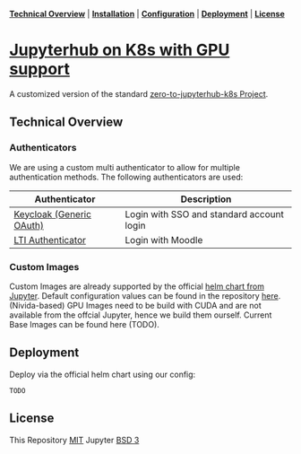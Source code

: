 **[Technical Overview](#technical-overview)** |
**[Installation](#installation)** |
**[Configuration](#configuration)** |
**[Deployment](#deployment)** |
**[License](#license-mit)**

# [Jupyterhub on K8s with GPU support](https://github.com/fhswf/jupyterhub)
<!---
[![Docker Image CI](https://github.com/fhswf/jupyterhub/actions/workflows/docker-image-ci.yml/badge.svg?branch=main)](https://github.com/fhswf/jupyterhub/actions/workflows/docker-image-ci.yml)
[![GitHub](https://img.shields.io/badge/issue_tracking-github-blue?logo=github)](https://github.com/fhswf/jupyterhub/issues)
[![GitHub Tags](https://img.shields.io/github/v/tag/fhswf/jupyterhub?style=plastic)](https://github.com/fhswf/jupyterhub/tags)
[![License: MIT](https://img.shields.io/badge/License-MIT-yellow.svg)](https://opensource.org/licenses/MIT) 
-->
A customized version of the standard [zero-to-jupyterhub-k8s Project](https://github.com/jupyterhub/zero-to-jupyterhub-k8s).

## Technical Overview
### Authenticators
We are using a custom multi authenticator to allow for multiple authentication methods. The following authenticators are used:

| Authenticator | Description |
| - | - |
| [Keycloak (Generic OAuth)](https://github.com/jupyterhub/oauthenticator/blob/main/oauthenticator/generic.py) | Login with SSO and standard account login |
| [LTI Authenticator](https://github.com/jupyterhub/ltiauthenticator) | Login with Moodle |

### Custom Images
Custom Images are already supported by the official [helm chart from Jupyter](https://hub.jupyter.org/helm-chart/).
Default configuration values can be found in the repository [here](https://github.com/jupyterhub/zero-to-jupyterhub-k8s/tree/main/jupyterhub).
(Nivida-based) GPU Images need to be build with CUDA and are not available from the offcial Jupyter, hence we build them ourself.
Current Base Images can be found here (TODO).

## Deployment
Deploy via the official helm chart using our config:
```
TODO
```

## License
This Repository [MIT](https://github.com/fhswf/Jupyterhub-K8s/blob/main/LICENSE)
Jupyter [BSD 3](https://github.com/jupyter/jupyter/blob/master/LICENSE)
